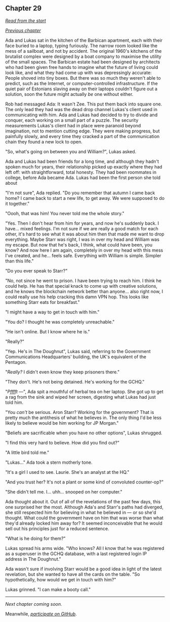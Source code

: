 ## Chapter 29

_[Read from the start](00-preface.md)_

_[Previous chapter](28.md)_

Ada and Lukas sat in the kitchen of the Barbican apartment, each with their face buried to a laptop, typing furiously. The narrow room looked like the mess of a sailboat, and not by accident. The original 1960's kitchens of the brutalist complex were designed by a boat company to maximise the utility of the small spaces. The Barbican estate had been designed by architects who had been given free hands to imagine what the future of living could look like, and what they had come up with was depressingly accurate: People shoved into tiny boxes. But there was so much they weren't able to predict, such as the Internet, or computer-controlled infrastructure. If the quiet pair of Estonians slaving away on their laptops couldn't figure out a solution, soon the future might actually _be_ one without either.

Rob had messaged Ada: It wasn't Zee. This put them back into square one. The only lead they had was the dead drop channel Lukas's client used in communicating with him. Ada and Lukas had decided to try to divide and conquer, each working on a small part of a puzzle. The security measurements Lukas's client had in place were paranoid beyond imagination, not to mention cutting edge. They were making progress, but painfully slowly, and every time they cracked a part of the communication chain they found a new lock to open.

"So, what's going on between you and William?", Lukas asked.

Ada and Lukas had been friends for a long time, and although they hadn't spoken much for years, their relationship picked up exactly where they had left off: with straightforward, total honesty. They had been roommates in college, before Ada became Ada. Lukas had been the first person she told about

"I'm not sure", Ada replied. "Do you remember that autumn I came back home? I came back to start a new life, to get away. We were supposed to do it together."

"Oooh, that was him! You never told me the whole story."

"Yes. Then I don't hear from him for years, and now he's suddenly back. I have... mixed feelings. I'm not sure if we are really a good match for each other, it's hard to see what it was about him then that made me want to drop everything. Maybe Starr was right, I was in over my head and William was my escape. But now that he's back, I think, what could have been, you know? And now here I am again, completely in over my head with this mess I've created, and he... feels safe. Everything with William is simple. Simpler than this life."

"Do you ever speak to Starr?"

"No, not since he went to prison. I have been trying to reach him. I think he could help. He has that special knack to come up with creative solutions, and he knows the blockchain network better than anyone... also right now, I could really use his help cracking this damn VPN hop. This looks like something Starr eats for breakfast."

"I might have a way to get in touch with him."

"You do? I thought he was completely unreachable."

"He isn't online. But I know where he is."

"Really?"

"Yep. He's in The Doughnut", Lukas said, referring to the Government Communications Headquarters' building, the UK's equivalent of the Pentagon.

"_Really?_ I didn't even know they keep prisoners there."

"They don't. He's not being detained. He's working for the GCHQ."

"_Pfffft_ —", Ada spit a mouthful of herbal tea on her laptop. She got up to get a rag from the sink and wiped her screen, digesting what Lukas had just told him.

"You _can't_ be serious. Aron Starr? Working for the government? That is pretty much the antithesis of what he believes in. The only thing I'd be less likely to believe would be him working for JP Morgan."

"Beliefs are sacrificable when you have no other options", Lukas shrugged.

"I find this very hard to believe. How did you find out?"

"A little bird told me."

"Lukas..." Ada took a stern motherly tone.

"It's a girl I used to see. Laurie. She's an analyst at the HQ."

"And you trust her? It's not a plant or some kind of convoluted counter-op?"

"She didn't tell me. I... uhh... snooped on her computer."

Ada thought about it. Out of all of the revelations of the past few days, this one surprised her the most. Although Ada's and Starr's paths had diverged, she still respected him for believing in what he believed in — or so she'd thought. What could the government have on him that was worse than what they'd already locked him away for? It seemed inconceivable that he would sell out his principles just for a reduced sentence.

"What is he doing for them?"

Lukas spread his arms wide. "Who knows? All I know that he was registered as a superuser in the GCHQ database, with a last registered login IP address in The Doughnut."

Ada wasn't sure if involving Starr would be a good idea in light of the latest revelation, but she wanted to have all the cards on the table. "So hypothetically, how would we get in touch with him?"

Lukas grinned. "I can make a booty call."

---

_Next chapter coming soon._

Meanwhile, _[participate on GitHub](https://github.com/jevakallio/NaNoWriMo)_.

